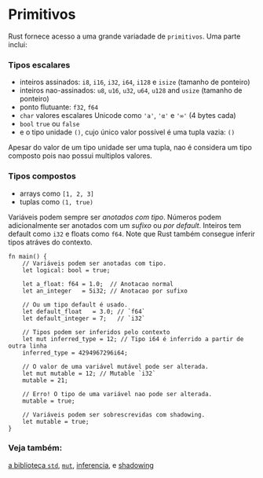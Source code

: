 # Primitivos

Rust fornece acesso a uma grande variadade de `primitivos`. Uma parte inclui:


### Tipos escalares 

* inteiros assinados: `i8`, `i16`, `i32`, `i64`, `i128` e `isize` (tamanho de ponteiro)
* inteiros nao-assinados: `u8`, `u16`, `u32`, `u64`, `u128` and `usize` (tamanho de ponteiro)
* ponto flutuante: `f32`, `f64`
* `char` valores escalares Unicode como `'a'`, `'α'` e `'∞'` (4 bytes cada)
* `bool` `true` ou `false`
* e o tipo unidade `()`, cujo único valor possível é uma tupla vazia: `()`

Apesar do valor de um tipo unidade ser uma tupla, nao é considera um tipo composto
pois nao possui multiplos valores.

### Tipos compostos

* arrays como `[1, 2, 3]`
* tuplas como `(1, true)`

Variáveis podem sempre ser *anotados com tipo*. Números podem adicionalmente ser
anotados com um *sufixo* ou *por default*. Inteiros tem default como `i32` e
floats como `f64`. Note que Rust também consegue inferir tipos atráves do contexto.

```rust,editable,ignore,mdbook-runnable
fn main() {
    // Variáveis podem ser anotadas com tipo.
    let logical: bool = true;

    let a_float: f64 = 1.0;  // Anotacao normal
    let an_integer   = 5i32; // Anotacao por sufixo

    // Ou um tipo default é usado.
    let default_float   = 3.0; // `f64`
    let default_integer = 7;   // `i32`
    
    // Tipos podem ser inferidos pelo contexto 
    let mut inferred_type = 12; // Tipo i64 é inferrido a partir de outra linha
    inferred_type = 4294967296i64;
    
    // O valor de uma variável mutável pode ser alterada.
    let mut mutable = 12; // Mutable `i32`
    mutable = 21;
    
    // Erro! O tipo de uma variável nao pode ser alterada.
    mutable = true;
    
    // Variáveis podem ser sobrescrevidas com shadowing.
    let mutable = true;
}
```

### Veja também:

[a biblioteca `std`][std], [`mut`][mut], [inferencia], e [shadowing]

[std]: https://doc.rust-lang.org/std/
[mut]: variable_bindings/mut.md
[inferencia]: types/inference.md
[shadowing]: variable_bindings/scope.md
